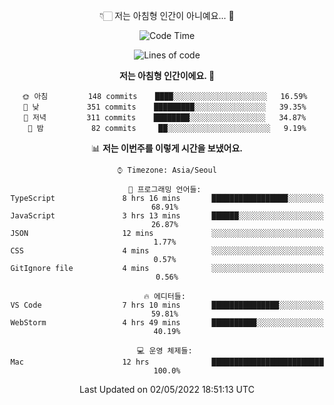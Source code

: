 <div align='center'>
 
👇🏻 저는 아침형 인간이 아니예요... 🙊
 
<!--START_SECTION:waka-->
![Code Time](http://img.shields.io/badge/Code%20Time-1%2C428%20hrs%2030%20mins-blue)

![Lines of code](https://img.shields.io/badge/%EC%A0%80%EB%8A%94%20%EC%97%AC%ED%83%9C%EA%B9%8C%EC%A7%80%20-148%20Thousand%20%EC%A4%84%EC%9D%98%20%EC%BD%94%EB%93%9C%EB%A5%BC%20%EC%9E%91%EC%84%B1%ED%96%88%EC%96%B4%EC%9A%94.-blue)

**저는 아침형 인간이에요. 🐤** 

```text
🌞 아침         148 commits    ████░░░░░░░░░░░░░░░░░░░░░   16.59% 
🌆 낮　         351 commits    █████████░░░░░░░░░░░░░░░░   39.35% 
🌃 저녁         311 commits    ████████░░░░░░░░░░░░░░░░░   34.87% 
🌙 밤　         82 commits     ██░░░░░░░░░░░░░░░░░░░░░░░   9.19%

```


📊 **저는 이번주를 이렇게 시간을 보냈어요.** 

```text
⌚︎ Timezone: Asia/Seoul

💬 프로그래밍 언어들: 
TypeScript               8 hrs 16 mins       █████████████████░░░░░░░░   68.91% 
JavaScript               3 hrs 13 mins       ██████░░░░░░░░░░░░░░░░░░░   26.87% 
JSON                     12 mins             ░░░░░░░░░░░░░░░░░░░░░░░░░   1.77% 
CSS                      4 mins              ░░░░░░░░░░░░░░░░░░░░░░░░░   0.57% 
GitIgnore file           4 mins              ░░░░░░░░░░░░░░░░░░░░░░░░░   0.56%

🔥 에디터들: 
VS Code                  7 hrs 10 mins       ███████████████░░░░░░░░░░   59.81% 
WebStorm                 4 hrs 49 mins       ██████████░░░░░░░░░░░░░░░   40.19%

💻 운영 체제들: 
Mac                      12 hrs              █████████████████████████   100.0%

```


 Last Updated on 02/05/2022 18:51:13 UTC
<!--END_SECTION:waka-->
 </div>
<!---
Emewjin/Emewjin is a ✨ special ✨ repository because its `README.md` (this file) appears on your GitHub profile.
You can click the Preview link to take a look at your changes.
--->
